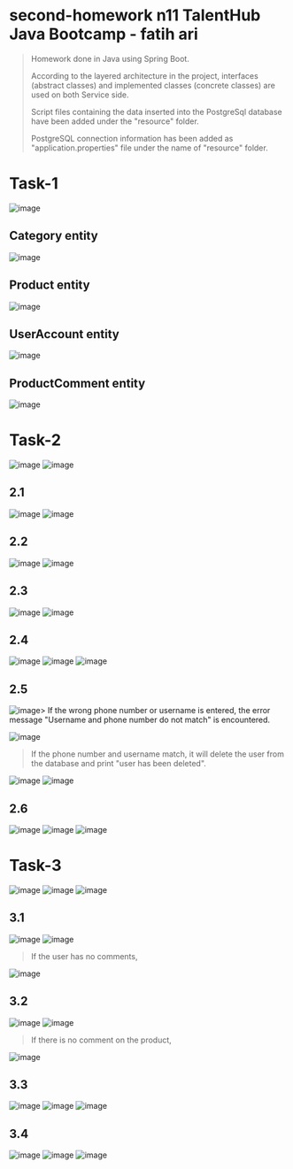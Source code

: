 # second-homework n11 TalentHub Java Bootcamp - fatih ari

> Homework done in Java using Spring Boot.
>
> According to the layered architecture in the project, interfaces (abstract classes) and implemented classes (concrete classes) are used on both Service side.
>
> Script files containing the data inserted into the PostgreSql database have been added under the "resource" folder.
>
> PostgreSQL connection information has been added as "application.properties" file under the name of "resource" folder.
>

# Task-1
![image](https://user-images.githubusercontent.com/57245919/146967106-9f20f544-d9ae-43d0-a8c6-3ec3a63e3e5d.png)

## Category entity
![image](https://user-images.githubusercontent.com/57245919/145986332-1010932e-b2d2-4d19-a0c7-22f66ea2b43b.png)

## Product entity
![image](https://user-images.githubusercontent.com/57245919/145986589-6869ccad-b5a3-4537-937f-69ea56c2951a.png)

## UserAccount entity
![image](https://user-images.githubusercontent.com/57245919/146970093-6577162c-d040-45da-bce6-05f2510167cd.png)

## ProductComment entity
![image](https://user-images.githubusercontent.com/57245919/145986050-a114f3a1-5217-4347-949e-709de585f6ef.png)

# Task-2
![image](https://user-images.githubusercontent.com/57245919/146967438-dd541176-3d22-4372-ad74-fc2345168553.png)
![image](https://user-images.githubusercontent.com/57245919/146969078-f1d98a15-6e6a-43fa-8575-25c05306220e.png)

## 2.1
![image](https://user-images.githubusercontent.com/57245919/146972418-482b5c0e-9858-4b88-9c36-98c21ea49c62.png)
![image](https://user-images.githubusercontent.com/57245919/146969287-cacdccd4-28aa-49ae-a881-b5d997b74230.png)

## 2.2
![image](https://user-images.githubusercontent.com/57245919/146972551-1abd143c-777a-4e3c-8049-1a20cb028dc1.png)
![image](https://user-images.githubusercontent.com/57245919/146969610-a5964c04-e7d8-4066-8e75-9a3b10fdd032.png)
## 2.3
![image](https://user-images.githubusercontent.com/57245919/146972669-dfa49c1d-0e46-4952-bebc-528b245c455e.png)
![image](https://user-images.githubusercontent.com/57245919/146970203-aec61afd-e286-40c4-9d44-8a8359a5ef43.png)

## 2.4
![image](https://user-images.githubusercontent.com/57245919/146979262-cc3f7140-08f0-4b81-bbe5-224b93baaa6d.png)
![image](https://user-images.githubusercontent.com/57245919/146972078-191d41c9-d4c3-4136-a004-4325f842117d.png)
![image](https://user-images.githubusercontent.com/57245919/146973222-2e9a9e75-d859-4de1-b56a-be1fac82407c.png)

## 2.5
![image](https://user-images.githubusercontent.com/57245919/146975695-82b2a0d7-d66c-483e-92e8-855164352393.png)> If the wrong phone number or username is entered, the error message "Username and phone number do not match" is encountered. 
>

![image](https://user-images.githubusercontent.com/57245919/146974601-3d6b5b4a-ffbe-4cd9-b001-a50ac1fc45e7.png)

>If the phone number and username match, it will delete the user from the database and print "user has been deleted". 
>
![image](https://user-images.githubusercontent.com/57245919/146974228-aee9102e-fbd4-4623-93a9-43c6f2c78d68.png)
![image](https://user-images.githubusercontent.com/57245919/146975497-76a0b164-acdb-4c34-8b66-ee9ed532a345.png)

## 2.6
![image](https://user-images.githubusercontent.com/57245919/146975883-78501d6e-a43f-4826-a807-5139de6bd13c.png)
![image](https://user-images.githubusercontent.com/57245919/146976349-031ced28-ffb7-424c-a740-3608265447e0.png)
![image](https://user-images.githubusercontent.com/57245919/146976417-205e2fdc-aa88-4955-a09a-90036f1d4c5c.png)

# Task-3
![image](https://user-images.githubusercontent.com/57245919/146976481-4b7b4b3a-5691-4d73-b294-69768b71ab32.png)
![image](https://user-images.githubusercontent.com/57245919/146977130-3b89530b-196a-4ff4-baed-08a5e85a0679.png)
![image](https://user-images.githubusercontent.com/57245919/146977656-760307b7-e3c7-4f20-8d60-1196d79827bf.png)

## 3.1
![image](https://user-images.githubusercontent.com/57245919/146977344-8e977f7f-e7f6-4813-a0c6-ae878404c934.png)
![image](https://user-images.githubusercontent.com/57245919/146977548-b8da41d8-f8ee-40a7-8fbe-4219528b9558.png)
> If the user has no comments, 
>
![image](https://user-images.githubusercontent.com/57245919/146977882-30a24f1b-2405-4537-ade0-c247fedc5490.png)

## 3.2
![image](https://user-images.githubusercontent.com/57245919/146978549-17853e03-8578-4af9-b6c3-6dadb13f6d48.png)
![image](https://user-images.githubusercontent.com/57245919/146978771-f1f9a21d-dbe1-46d7-9240-1836d66230ed.png)
> If there is no comment on the product, 
>
![image](https://user-images.githubusercontent.com/57245919/146979005-573851d8-360c-43d3-9059-406533e958b7.png)

## 3.3
![image](https://user-images.githubusercontent.com/57245919/146979446-d0665935-9cc5-4a9e-a116-34ddd3b53293.png)
![image](https://user-images.githubusercontent.com/57245919/146979599-f2872e78-ca3f-4a93-ac85-ce6dba5a6634.png)
![image](https://user-images.githubusercontent.com/57245919/146979700-3b58f5d0-9a8e-4183-9ed0-f60666843169.png)

## 3.4
![image](https://user-images.githubusercontent.com/57245919/146979823-a878def0-b08a-4e4c-a76b-c480f69cc6ee.png)
![image](https://user-images.githubusercontent.com/57245919/146979975-f169b304-a10d-4cc0-950d-3bc1892c6191.png)
![image](https://user-images.githubusercontent.com/57245919/146980028-6e02ee6a-5485-471b-bb6c-07fc926e294a.png)
